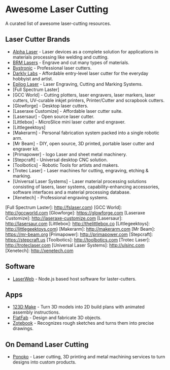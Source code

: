 # Awesome Laser Cutting

A curated list of awesome laser-cutting resources.


## Laser Cutter Brands

- [Alpha Laser] - Laser devices as a complete solution for applications in materials processing like welding and cutting.
- [BRM Lasers] - Engrave and cut many types of materials.
- [Bystronic] - Professional laser cutters.
- [Darkly Labs] - Affordable entry-level laser cutter for the everyday hobbyist and artist.
- [Epilog Laser] - Laser Engraving, Cutting and Marking Systems.
- [Full Spectrum Laster]
- [GCC World] - Cutting plotters, laser engravers, laser markers, laser cutters, UV-curable inkjet printers, Printer/Cutter and scrapbook cutters.
- [Glowforge] - Desktop laser cutters.
- [Laseraxe Customize] - Affordable laser cutter suite.
- [Lasersaur] - Open source laser cutter.
- [Littlebox] - MicroSlice mini laser cutter and engraver.
- [Littlegeektoys]
- [Makerarm] - Personal fabrication system packed into a single robotic arm.
- [Mr Beam] - DIY, open source, 3D printed, portable laser cutter and engraver kit.
- [Primapower] - logo Laser and sheet metal machinery.
- [Stepcraft] - Universal desktop CNC solution.
- [Toolbotics] - Robotic Tools for artists and makers.
- [Trotec Laser] - Laser machines for cutting, engraving, etching & marking.
- [Universal Laser Systems] - Laser material processing solutions consisting of lasers, laser systems, capability-enhancing accessories, software interfaces and a material processing database.
- [Xenetech] - Professional engraving systems.

[Alpha Laser]: http://alphalaser.de
[BRM Lasers]: http://brmlasers.eu
[Bystronic]: http://bystronic.de/de/produkte/laserschneidsysteme
[Darkly Labs]: https://darklylabs.com
[Epilog Laser]: https://epiloglaser.com
[Full Spectrum Laster]: http://fslaser.com)
[GCC World]: http://gccworld.com
[Glowforge]: https://glowforge.com
[Laseraxe Customize]: http://laseraxe-customize.com
[Lasersaur]: http://lasersaur.com
[Littlebox]: http://thelittlebox.co
[Littlegeektoys]: http://littlegeektoys.com)
[Makerarm]: http://makerarm.com
[Mr Beam]: https://mr-beam.org
[Primapower]: http://primapower.com
[Stepcraft]: https://stepcraft.us
[Toolbotics]: http://toolbotics.com
[Trotec Laser]: http://troteclaser.com
[Universal Laser Systems]: http://ulsinc.com
[Xenetech]: http://xenetech.com


## Software

- [LaserWeb] - Node.js based host software for laster-cutters.

[LaserWeb]: https://github.com/openhardwarecoza/LaserWeb


## Apps

- [123D Make] - Turn 3D models into 2D build plans with animated assembly instructions.
- [FlatFab] - Design and fabricate 3D objects.
- [Zotebook] - Recognizes rough sketches and turns them into precise drawings.

[123D Make]: http://123dapp.com/make
[FlatFab]: http://flatfab.com
[Zotebook]: https://zotebook.io


## On Demand Laser Cutting

- [Ponoko] - Laser cutting, 3D printing and metal machining services to turn designs into custom products.

[Ponoko]: https://ponoko.com
